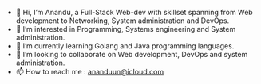 - 👋 Hi, I’m Anandu, a Full-Stack Web-dev with skillset spanning from Web development to Networking, System administration and DevOps.
- 👀 I’m interested in Programming, Systems engineering and System administration.
- 🌱 I’m currently learning Golang and Java programming languages.
- 💞️ I’m looking to collaborate on Web development, DevOps and system administration.
- 📫 How to reach me : ananduun@icloud.com

<!---
notyournormalcurry/notyournormalcurry is a ✨ special ✨ repository because its `README.md` (this file) appears on your GitHub profile.
You can click the Preview link to take a look at your changes.
--->
